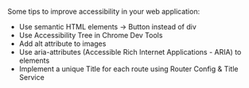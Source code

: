 Some tips to improve accessibility in your web application:

- Use semantic HTML elements -> Button instead of div
- Use Accessibility Tree in Chrome Dev Tools
- Add alt attribute to images
- Use aria-attributes (Accessible Rich Internet Applications - ARIA) to elements
- Implement a unique Title for each route using Router Config & Title Service
